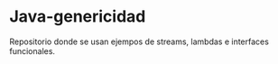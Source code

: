# Java-genericidad

Repositorio donde se usan ejempos de streams, lambdas e interfaces funcionales.

